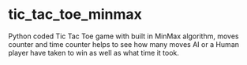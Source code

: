 # tic_tac_toe_minmax
Python coded Tic Tac Toe game with built in MinMax algorithm, moves  counter and time counter helps to see how many moves AI or a Human player have taken  to win as well as what time it took. 
